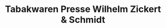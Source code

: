 ---
title: "Tabakwaren Presse Wilhelm Zickert & Schmidt"
url: /bremen/tabakwaren-presse-wilhelm-zickert-und-schmidt/
shop: Kiosk
---